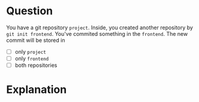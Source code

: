 # Question
You have a git repository `project`. Inside, you created another repository by
`git init frontend`. You've commited something in the `frontend`. The new commit
will be stored in
- [ ] only `project` 
- [ ] only `frontend` 
- [ ] both repositories

# Explanation
